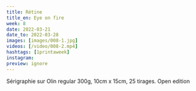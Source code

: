 ```yaml
---
title: Rétine
title_en: Eye on fire
week: 8
date: 2022-03-21
date_to: 2022-03-28
images: [images/008-1.jpg]
videos: [/video/008-2.mp4]
hashtags: [1printaweek]
instagram: 
preview: ignore
---
```


Sérigraphie sur Olin regular 300g,
10cm x 15cm, 25 tirages.
Open edition


